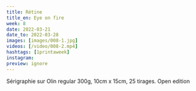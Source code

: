 ```yaml
---
title: Rétine
title_en: Eye on fire
week: 8
date: 2022-03-21
date_to: 2022-03-28
images: [images/008-1.jpg]
videos: [/video/008-2.mp4]
hashtags: [1printaweek]
instagram: 
preview: ignore
---
```


Sérigraphie sur Olin regular 300g,
10cm x 15cm, 25 tirages.
Open edition


